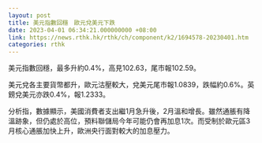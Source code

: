 ```yaml
---
layout: post
title: 美元指數回穩　歐元兌美元下跌
date: 2023-04-01 06:34:21.000000000 +08:00
link: https://news.rthk.hk/rthk/ch/component/k2/1694578-20230401.htm
categories: rthk
---
```


美元指數回穩，最多升約0.4%，高見102.63，尾市報102.59。

美元兌各主要貨幣都升，歐元沽壓較大，兌美元尾市報1.0839，跌幅約0.6%。英鎊兌美元亦跌0.4%，報1.2333。

分析指，數據顯示，美國消費者支出繼1月急升後，2月溫和增長。雖然通脹有降溫跡象，但仍處於高位，預料聯儲局今年可能仍會再加息1次。而受制於歐元區3月核心通脹加快上升，歐洲央行面對較大的加息壓力。
